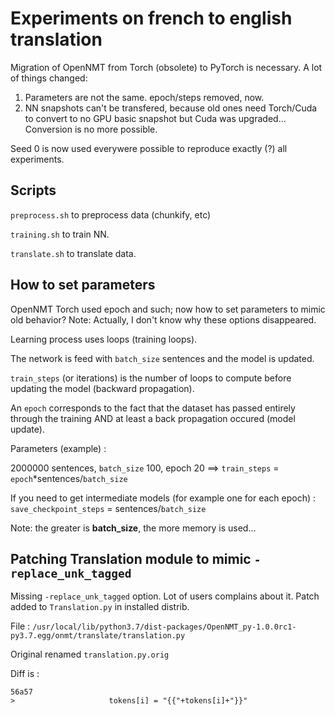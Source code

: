 # Experiments on french to english translation

Migration of OpenNMT from Torch (obsolete) to PyTorch is necessary. A lot of things changed:

1. Parameters are not the same. epoch/steps removed, now.
1. NN snapshots can't be transfered, because old ones need Torch/Cuda to convert to no GPU basic snapshot but Cuda was upgraded... Conversion is no more possible.

Seed 0 is now used everywere possible to reproduce exactly (?) all experiments.

## Scripts
`preprocess.sh` to preprocess data (chunkify, etc)

`training.sh` to train NN.

`translate.sh` to translate data.

## How to set parameters

OpenNMT Torch used epoch and such; now how to set parameters to mimic old behavior?
Note: Actually, I don't know why these options disappeared.

Learning process uses loops (training loops).

The network is feed with `batch_size` sentences and the model is updated.

`train_steps` (or iterations) is the number of loops to compute before updating the model (backward propagation).

An `epoch` corresponds to the fact that the dataset has passed entirely through the training AND at least a back propagation occured (model update).

Parameters (example) :

2000000 sentences, `batch_size` 100, epoch 20 ==> `train_steps` = `epoch`*sentences/`batch_size`

If you need to get intermediate models (for example one for each epoch) :
`save_checkpoint_steps` = sentences/`batch_size`

Note: the greater is **batch_size**, the more memory is used...

## Patching Translation module to mimic `-replace_unk_tagged`
Missing `-replace_unk_tagged` option. Lot of users complains about it.
Patch added to `Translation.py` in installed distrib.

File : `/usr/local/lib/python3.7/dist-packages/OpenNMT_py-1.0.0rc1-py3.7.egg/onmt/translate/translation.py`

Original renamed `translation.py.orig`

Diff is :

    56a57
    >                     tokens[i] = "{{"+tokens[i]+"}}"
    
